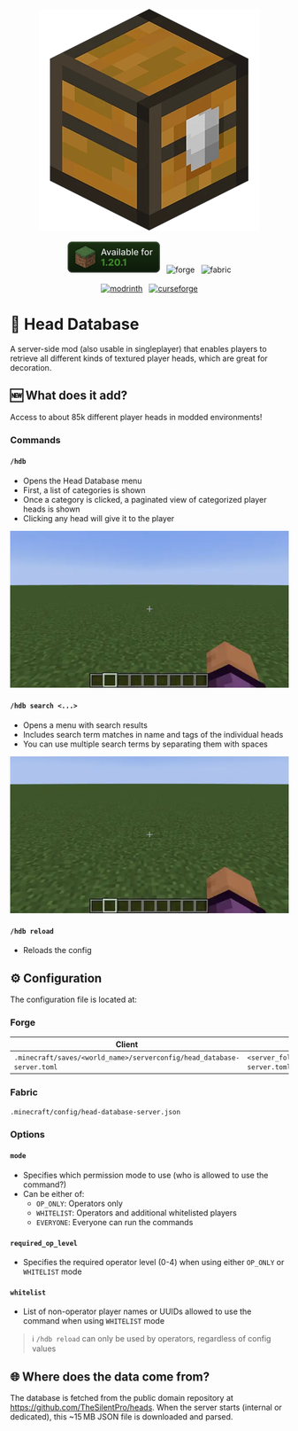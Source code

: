 <p align="center">
  <img src="docs/title_image.webp" alt="Title"/>
  <br><br>
  <img alt="mc-versions" height="56" src="docs/badge_mc_versions.svg">
  &nbsp
  <img alt="forge" height="56" src="https://cdn.jsdelivr.net/npm/@intergrav/devins-badges@3/assets/cozy/supported/forge_vector.svg">
  &nbsp
  <img alt="fabric" height="56" src="https://cdn.jsdelivr.net/npm/@intergrav/devins-badges@3/assets/cozy/supported/fabric_vector.svg">
  <br><br>
  <a href="https://modrinth.com/mod/head-database"><img alt="modrinth" height="56" src="https://cdn.jsdelivr.net/npm/@intergrav/devins-badges@3/assets/cozy/available/modrinth_vector.svg"></a>
  &nbsp
  <a href="https://www.curseforge.com/minecraft/mc-mods/head-database"><img alt="curseforge" height="56" src="https://cdn.jsdelivr.net/npm/@intergrav/devins-badges@3/assets/cozy/available/curseforge_vector.svg"></a>
</p>

# 🗿 Head Database

A server-side mod (also usable in singleplayer) that enables players to retrieve all different kinds of textured player heads, which are great for decoration.

## 🆕 What does it add?

Access to about 85k different player heads in modded environments!

### Commands

#### `/hdb`
- Opens the Head Database menu
- First, a list of categories is shown
- Once a category is clicked, a paginated view of categorized player heads is shown
- Clicking any head will give it to the player

![Command showcase](docs/hdb_showcase.webp)

#### `/hdb search <...>`
- Opens a menu with search results
- Includes search term matches in name and tags of the individual heads
- You can use multiple search terms by separating them with spaces

![Search command showcase](docs/hdb_search_showcase.webp)

#### `/hdb reload`
- Reloads the config

## ⚙️ Configuration

The configuration file is located at:

### Forge

| Client                                                                 | Server                                                         |
|------------------------------------------------------------------------|----------------------------------------------------------------|
| `.minecraft/saves/<world_name>/serverconfig/head_database-server.toml` | `<server_folder>/world/serverconfig/head_database-server.toml` |


### Fabric

`.minecraft/config/head-database-server.json`

### Options

#### `mode`
- Specifies which permission mode to use (who is allowed to use the command?)
- Can be either of:
  - `OP_ONLY`: Operators only
  - `WHITELIST`: Operators and additional whitelisted players
  - `EVERYONE`: Everyone can run the commands

#### `required_op_level`
- Specifies the required operator level (0-4) when using either `OP_ONLY` or `WHITELIST` mode

#### `whitelist`
- List of non-operator player names or UUIDs allowed to use the command when using `WHITELIST` mode

>ℹ️ `/hdb reload` can only be used by operators, regardless of config values

## 🌐 Where does the data come from?

The database is fetched from the public domain repository at https://github.com/TheSilentPro/heads.
When the server starts (internal or dedicated), this ~15&thinsp;MB JSON file is downloaded and parsed.  